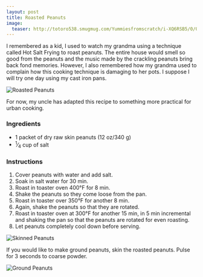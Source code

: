 ```yaml
---
layout: post
title: Roasted Peanuts
image:
  teaser: http://totoro538.smugmug.com/Yummiesfromscratch/i-XQ6RSB5/0/O/2014-09-05-roasted-peanuts-720x100.jpg
---
```


I remembered as a kid, I used to watch my grandma using a technique called Hot Salt Frying to roast peanuts. The entire house would smell so good from the peanuts and the music made by the crackling peanuts bring back fond memories. However, I also remembered how my grandma used to complain how this cooking technique is damaging to her pots. I suppose I will try one day using my cast iron pans.


![Roasted Peanuts][1]

For now, my uncle has adapted this recipe to something more practical for urban cooking. 

### Ingredients
- 1 packet of dry raw skin peanuts (12 oz/340 g)
- <sup>1</sup>&frasl;<sub>4</sub> cup of salt

### Instructions
1. Cover peanuts with water and add salt.
1. Soak in salt water for 30 min.
1. Roast in toaster oven 400&deg;F for 8 min.
1. Shake the peanuts so they come loose from the pan.
1. Roast in toaster over 350&deg;F for another 8 min.
1. Again, shake the peanuts so that they are rotated.
1. Roast in toaster oven at 300&deg;F for another 15 min, in 5 min incremental and shaking the pan so that the peanuts are rotated for even roasting.
1. Let peanuts completely cool down before serving.

![Skinned Peanuts][2]

If you would like to make ground peanuts, skin the roasted peanuts.
Pulse for 3 seconds to coarse powder.

![Ground Peanuts][3]

[1]: http://media.tumblr.com/5fb71a7cba6240d77054d07a78cbf91e/tumblr_inline_nbfxifXTd11sn7z7o.jpg
[2]: http://media.tumblr.com/f7275f2423ce0c00084b73b220bf8073/tumblr_inline_nbfxjtO5CN1sn7z7o.jpg
[3]: http://media.tumblr.com/eb3e7b5e0922c568386d6efaa802e4c1/tumblr_inline_nbfxk55cYV1sn7z7o.jpg

